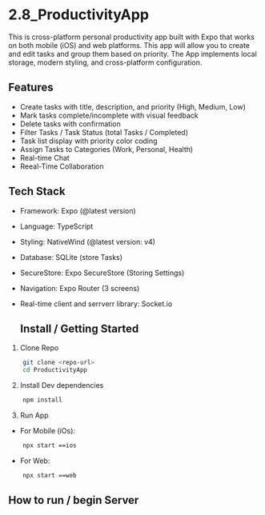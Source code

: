 # 2.8_ProductivityApp

This is cross-platform personal productivity app built with Expo that works on both mobile (iOS) and web platforms. This app will allow you to create and edit tasks and group them based on priority. The App implements local storage, modern styling, and cross-platform configuration.

## Features

- Create tasks with title, description, and priority (High, Medium, Low)
- Mark tasks complete/incomplete with visual feedback
- Delete tasks with confirmation
- Filter Tasks / Task Status (total Tasks / Completed)
- Task list display with priority color coding
- Assign Tasks to Categories (Work, Personal, Health)
- Real-time Chat
- Reeal-Time Collaboration

## Tech Stack

- Framework: Expo (@latest version)
- Language: TypeScript
- Styling: NativeWind (@latest version: v4)
- Database: SQLite (store Tasks)
- SecureStore: Expo SecureStore (Storing Settings)
- Navigation: Expo Router (3 screens)
- Real-time client and serrverr library: Socket.io


  ## Install / Getting Started

1. Clone Repo

```bash
    git clone <repo-url>
    cd ProductivityApp
```

2. Install Dev dependencies

```bash
    npm install
```

3. Run App

- For Mobile (iOs):

```bash
    npx start ==ios
```

- For Web:

```bash
    npx start ==web
```


## How to run / begin Server
